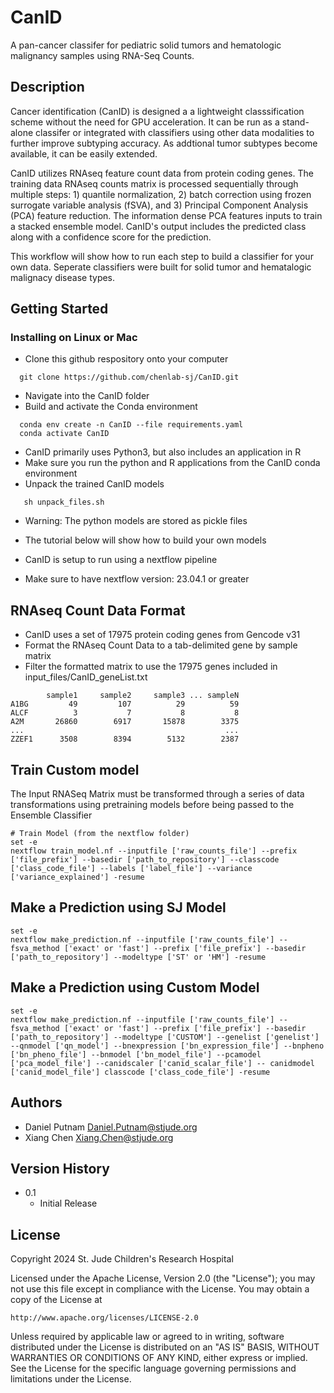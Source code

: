 # CanID
A pan-cancer classifer for pediatric solid tumors and hematologic malignancy samples using RNA-Seq Counts.

## Description

Cancer identification (CanID) is designed a a lightweight classsification scheme without the need for GPU acceleration.  It can be run as a stand-alone classifer or integrated with classifiers using other data modalities to further improve subtyping accuracy.  As addtional tumor subtypes become available, it can be easily extended.

CanID utilizes RNAseq feature count data from protein coding genes.  The training data RNAseq counts matrix is processed sequentially through multiple steps: 1) quantile normalization, 2) batch correction using frozen surrogate variable analysis (fSVA), and 3) Principal Component Analysis (PCA) feature reduction.  The information dense PCA features inputs to train a stacked ensemble model.  CanID's output includes the predicted class along with a confidence score for the prediction.

This workflow will show how to run each step to build a classifier for your own data.
Seperate classifiers were built for solid tumor and hematalogic malignacy disease types.

## Getting Started

### Installing on Linux or Mac

* Clone this github respository onto your computer
```
  git clone https://github.com/chenlab-sj/CanID.git
```
* Navigate into the CanID folder
* Build and activate the Conda environment
```
  conda env create -n CanID --file requirements.yaml
  conda activate CanID
```
* CanID primarily uses Python3, but also includes an application in R
* Make sure you run the python and R applications from the CanID conda environment
* Unpack the trained CanID models
```
   sh unpack_files.sh
```
* Warning: The python models are stored as pickle files
* The tutorial below will show how to build your own models

* CanID is setup to run using a nextflow pipeline
* Make sure to have nextflow version: 23.04.1 or greater

## RNAseq Count Data Format

* CanID uses a set of 17975 protein coding genes from Gencode v31
* Format the RNAseq Count Data to a tab-delimited gene by sample matrix
* Filter the formatted matrix to use the 17975 genes included in input_files/CanID_geneList.txt

```
        sample1     sample2     sample3 ... sampleN
A1BG         49         107          29          59
ALCF          3           7           8           8
A2M       26860        6917       15878        3375
...                                             ...
ZZEF1      3508        8394        5132        2387
```

## Train Custom model
The Input RNASeq Matrix must be transformed through a series of data transformations using pretraining models before being passed to the Ensemble Classifier
```
# Train Model (from the nextflow folder)
set -e
nextflow train_model.nf --inputfile ['raw_counts_file'] --prefix ['file_prefix'] --basedir ['path_to_repository'] --classcode ['class_code_file'] --labels ['label_file'] --variance ['variance_explained'] -resume
```

## Make a Prediction using SJ Model
```
set -e
nextflow make_prediction.nf --inputfile ['raw_counts_file'] --fsva_method ['exact' or 'fast'] --prefix ['file_prefix'] --basedir ['path_to_repository'] --modeltype ['ST' or 'HM'] -resume
```
## Make a Prediction using Custom Model
```
set -e
nextflow make_prediction.nf --inputfile ['raw_counts_file'] --fsva_method ['exact' or 'fast'] --prefix ['file_prefix'] --basedir ['path_to_repository'] --modeltype ['CUSTOM'] --genelist ['genelist'] --qnmodel ['qn_model'] --bnexpression ['bn_expression_file'] --bnpheno ['bn_pheno_file'] --bnmodel ['bn_model_file'] --pcamodel ['pca_model_file'] --canidscaler ['canid_scalar_file'] -- canidmodel ['canid_model_file'] classcode ['class_code_file'] -resume
```

## Authors

* Daniel Putnam    Daniel.Putnam@stjude.org
* Xiang Chen       Xiang.Chen@stjude.org

## Version History

* 0.1
    * Initial Release

## License
Copyright 2024 St. Jude Children's Research Hospital

Licensed under the Apache License, Version 2.0 (the "License");
you may not use this file except in compliance with the License.
You may obtain a copy of the License at

    http://www.apache.org/licenses/LICENSE-2.0

Unless required by applicable law or agreed to in writing, software
distributed under the License is distributed on an "AS IS" BASIS,
WITHOUT WARRANTIES OR CONDITIONS OF ANY KIND, either express or implied.
See the License for the specific language governing permissions and
limitations under the License.
